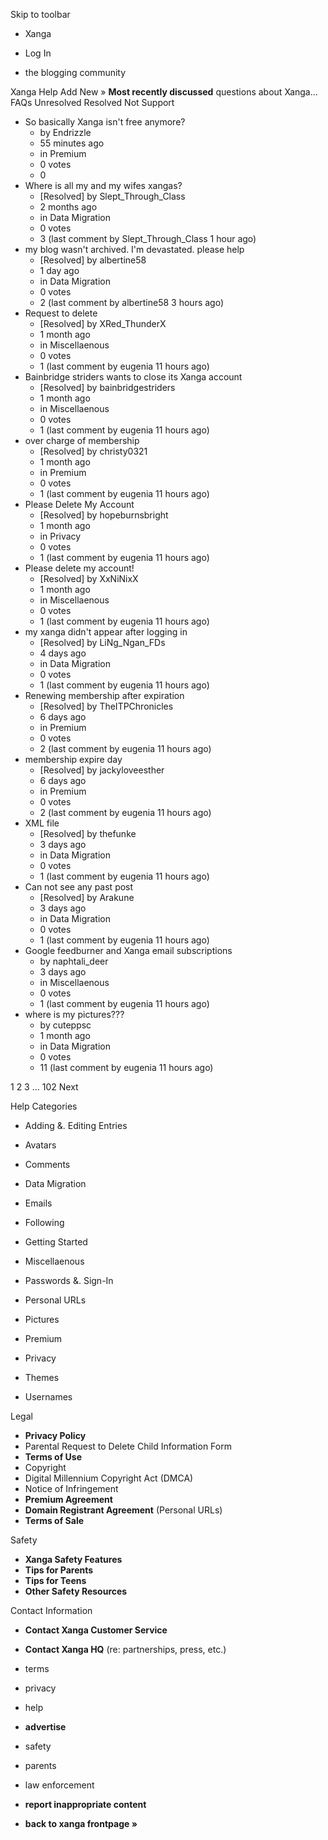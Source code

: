 Skip to toolbar

*   Xanga

*   Log In

*   the blogging community

Xanga Help Add New » **Most recently discussed** questions about Xanga… FAQs Unresolved Resolved Not Support

*   So basically Xanga isn't free anymore?
    *   by Endrizzle
    *   55 minutes ago
    *   in Premium
    *   0 votes
    *   0
*   Where is all my and my wifes xangas?
    *   \[Resolved\] by Slept\_Through\_Class
    *   2 months ago
    *   in Data Migration
    *   0 votes
    *   3 (last comment by Slept\_Through\_Class 1 hour ago)
*   my blog wasn't archived. I'm devastated. please help
    *   \[Resolved\] by albertine58
    *   1 day ago
    *   in Data Migration
    *   0 votes
    *   2 (last comment by albertine58 3 hours ago)
*   Request to delete
    *   \[Resolved\] by XRed\_ThunderX
    *   1 month ago
    *   in Miscellaenous
    *   0 votes
    *   1 (last comment by eugenia 11 hours ago)
*   Bainbridge striders wants to close its Xanga account
    *   \[Resolved\] by bainbridgestriders
    *   1 month ago
    *   in Miscellaenous
    *   0 votes
    *   1 (last comment by eugenia 11 hours ago)
*   over charge of membership
    *   \[Resolved\] by christy0321
    *   1 month ago
    *   in Premium
    *   0 votes
    *   1 (last comment by eugenia 11 hours ago)
*   Please Delete My Account
    *   \[Resolved\] by hopeburnsbright
    *   1 month ago
    *   in Privacy
    *   0 votes
    *   1 (last comment by eugenia 11 hours ago)
*   Please delete my account!
    *   \[Resolved\] by XxNiNixX
    *   1 month ago
    *   in Miscellaenous
    *   0 votes
    *   1 (last comment by eugenia 11 hours ago)
*   my xanga didn't appear after logging in
    *   \[Resolved\] by LiNg\_Ngan\_FDs
    *   4 days ago
    *   in Data Migration
    *   0 votes
    *   1 (last comment by eugenia 11 hours ago)
*   Renewing membership after expiration
    *   \[Resolved\] by TheITPChronicles
    *   6 days ago
    *   in Premium
    *   0 votes
    *   2 (last comment by eugenia 11 hours ago)
*   membership expire day
    *   \[Resolved\] by jackyloveesther
    *   6 days ago
    *   in Premium
    *   0 votes
    *   2 (last comment by eugenia 11 hours ago)
*   XML file
    *   \[Resolved\] by thefunke
    *   3 days ago
    *   in Data Migration
    *   0 votes
    *   1 (last comment by eugenia 11 hours ago)
*   Can not see any past post
    *   \[Resolved\] by Arakune
    *   3 days ago
    *   in Data Migration
    *   0 votes
    *   1 (last comment by eugenia 11 hours ago)
*   Google feedburner and Xanga email subscriptions
    *   by naphtali\_deer
    *   3 days ago
    *   in Miscellaenous
    *   0 votes
    *   1 (last comment by eugenia 11 hours ago)
*   where is my pictures???
    *   by cuteppsc
    *   1 month ago
    *   in Data Migration
    *   0 votes
    *   11 (last comment by eugenia 11 hours ago)

1 2 3 ... 102 Next

Help Categories

*   Adding &. Editing Entries
*   Avatars
*   Comments
*   Data Migration
*   Emails
*   Following
*   Getting Started
*   Miscellaenous

*   Passwords &. Sign-In
*   Personal URLs
*   Pictures
*   Premium
*   Privacy
*   Themes
*   Usernames

Legal

*   **Privacy Policy**
*   Parental Request to Delete Child Information Form
*   **Terms of Use**
*   Copyright
*   Digital Millennium Copyright Act (DMCA)
*   Notice of Infringement
*   **Premium Agreement**
*   **Domain Registrant Agreement** (Personal URLs)
*   **Terms of Sale**

Safety

*   **Xanga Safety Features**
*   **Tips for Parents**
*   **Tips for Teens**
*   **Other Safety Resources**

Contact Information

*   **Contact Xanga Customer Service**
*   **Contact Xanga HQ** (re: partnerships, press, etc.)

*   terms
*   privacy
*   help
*   **advertise**

*   safety
*   parents
*   law enforcement
*   **report inappropriate content**

*   **back to xanga frontpage »**